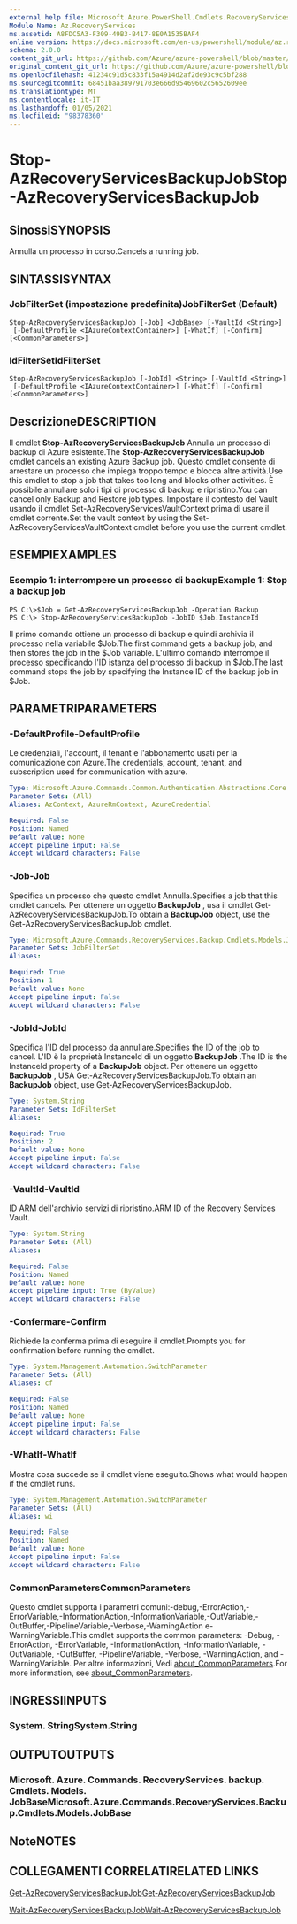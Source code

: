 ```yaml
---
external help file: Microsoft.Azure.PowerShell.Cmdlets.RecoveryServices.Backup.dll-Help.xml
Module Name: Az.RecoveryServices
ms.assetid: A8FDC5A3-F309-49B3-B417-8E0A1535BAF4
online version: https://docs.microsoft.com/en-us/powershell/module/az.recoveryservices/stop-azrecoveryservicesbackupjob
schema: 2.0.0
content_git_url: https://github.com/Azure/azure-powershell/blob/master/src/RecoveryServices/RecoveryServices/help/Stop-AzRecoveryServicesBackupJob.md
original_content_git_url: https://github.com/Azure/azure-powershell/blob/master/src/RecoveryServices/RecoveryServices/help/Stop-AzRecoveryServicesBackupJob.md
ms.openlocfilehash: 41234c91d5c833f15a4914d2af2de93c9c5bf288
ms.sourcegitcommit: 68451baa389791703e666d95469602c5652609ee
ms.translationtype: MT
ms.contentlocale: it-IT
ms.lasthandoff: 01/05/2021
ms.locfileid: "98378360"
---
```

# <span data-ttu-id="db55e-101">Stop-AzRecoveryServicesBackupJob</span><span class="sxs-lookup"><span data-stu-id="db55e-101">Stop-AzRecoveryServicesBackupJob</span></span>

## <span data-ttu-id="db55e-102">Sinossi</span><span class="sxs-lookup"><span data-stu-id="db55e-102">SYNOPSIS</span></span>
<span data-ttu-id="db55e-103">Annulla un processo in corso.</span><span class="sxs-lookup"><span data-stu-id="db55e-103">Cancels a running job.</span></span>

## <span data-ttu-id="db55e-104">SINTASSI</span><span class="sxs-lookup"><span data-stu-id="db55e-104">SYNTAX</span></span>

### <span data-ttu-id="db55e-105">JobFilterSet (impostazione predefinita)</span><span class="sxs-lookup"><span data-stu-id="db55e-105">JobFilterSet (Default)</span></span>
```
Stop-AzRecoveryServicesBackupJob [-Job] <JobBase> [-VaultId <String>]
 [-DefaultProfile <IAzureContextContainer>] [-WhatIf] [-Confirm] [<CommonParameters>]
```

### <span data-ttu-id="db55e-106">IdFilterSet</span><span class="sxs-lookup"><span data-stu-id="db55e-106">IdFilterSet</span></span>
```
Stop-AzRecoveryServicesBackupJob [-JobId] <String> [-VaultId <String>]
 [-DefaultProfile <IAzureContextContainer>] [-WhatIf] [-Confirm] [<CommonParameters>]
```

## <span data-ttu-id="db55e-107">Descrizione</span><span class="sxs-lookup"><span data-stu-id="db55e-107">DESCRIPTION</span></span>
<span data-ttu-id="db55e-108">Il cmdlet **Stop-AzRecoveryServicesBackupJob** Annulla un processo di backup di Azure esistente.</span><span class="sxs-lookup"><span data-stu-id="db55e-108">The **Stop-AzRecoveryServicesBackupJob** cmdlet cancels an existing Azure Backup job.</span></span>
<span data-ttu-id="db55e-109">Questo cmdlet consente di arrestare un processo che impiega troppo tempo e blocca altre attività.</span><span class="sxs-lookup"><span data-stu-id="db55e-109">Use this cmdlet to stop a job that takes too long and blocks other activities.</span></span>
<span data-ttu-id="db55e-110">È possibile annullare solo i tipi di processo di backup e ripristino.</span><span class="sxs-lookup"><span data-stu-id="db55e-110">You can cancel only Backup and Restore job types.</span></span>
<span data-ttu-id="db55e-111">Impostare il contesto del Vault usando il cmdlet Set-AzRecoveryServicesVaultContext prima di usare il cmdlet corrente.</span><span class="sxs-lookup"><span data-stu-id="db55e-111">Set the vault context by using the Set-AzRecoveryServicesVaultContext cmdlet before you use the current cmdlet.</span></span>

## <span data-ttu-id="db55e-112">ESEMPI</span><span class="sxs-lookup"><span data-stu-id="db55e-112">EXAMPLES</span></span>

### <span data-ttu-id="db55e-113">Esempio 1: interrompere un processo di backup</span><span class="sxs-lookup"><span data-stu-id="db55e-113">Example 1: Stop a backup job</span></span>
```
PS C:\>$Job = Get-AzRecoveryServicesBackupJob -Operation Backup
PS C:\> Stop-AzRecoveryServicesBackupJob -JobID $Job.InstanceId
```

<span data-ttu-id="db55e-114">Il primo comando ottiene un processo di backup e quindi archivia il processo nella variabile $Job.</span><span class="sxs-lookup"><span data-stu-id="db55e-114">The first command gets a backup job, and then stores the job in the $Job variable.</span></span>
<span data-ttu-id="db55e-115">L'ultimo comando interrompe il processo specificando l'ID istanza del processo di backup in $Job.</span><span class="sxs-lookup"><span data-stu-id="db55e-115">The last command stops the job by specifying the Instance ID of the backup job in $Job.</span></span>

## <span data-ttu-id="db55e-116">PARAMETRI</span><span class="sxs-lookup"><span data-stu-id="db55e-116">PARAMETERS</span></span>

### <span data-ttu-id="db55e-117">-DefaultProfile</span><span class="sxs-lookup"><span data-stu-id="db55e-117">-DefaultProfile</span></span>
<span data-ttu-id="db55e-118">Le credenziali, l'account, il tenant e l'abbonamento usati per la comunicazione con Azure.</span><span class="sxs-lookup"><span data-stu-id="db55e-118">The credentials, account, tenant, and subscription used for communication with azure.</span></span>

```yaml
Type: Microsoft.Azure.Commands.Common.Authentication.Abstractions.Core.IAzureContextContainer
Parameter Sets: (All)
Aliases: AzContext, AzureRmContext, AzureCredential

Required: False
Position: Named
Default value: None
Accept pipeline input: False
Accept wildcard characters: False
```

### <span data-ttu-id="db55e-119">-Job</span><span class="sxs-lookup"><span data-stu-id="db55e-119">-Job</span></span>
<span data-ttu-id="db55e-120">Specifica un processo che questo cmdlet Annulla.</span><span class="sxs-lookup"><span data-stu-id="db55e-120">Specifies a job that this cmdlet cancels.</span></span>
<span data-ttu-id="db55e-121">Per ottenere un oggetto **BackupJob** , usa il cmdlet Get-AzRecoveryServicesBackupJob.</span><span class="sxs-lookup"><span data-stu-id="db55e-121">To obtain a **BackupJob** object, use the Get-AzRecoveryServicesBackupJob cmdlet.</span></span>

```yaml
Type: Microsoft.Azure.Commands.RecoveryServices.Backup.Cmdlets.Models.JobBase
Parameter Sets: JobFilterSet
Aliases:

Required: True
Position: 1
Default value: None
Accept pipeline input: False
Accept wildcard characters: False
```

### <span data-ttu-id="db55e-122">-JobId</span><span class="sxs-lookup"><span data-stu-id="db55e-122">-JobId</span></span>
<span data-ttu-id="db55e-123">Specifica l'ID del processo da annullare.</span><span class="sxs-lookup"><span data-stu-id="db55e-123">Specifies the ID of the job to cancel.</span></span>
<span data-ttu-id="db55e-124">L'ID è la proprietà InstanceId di un oggetto **BackupJob** .</span><span class="sxs-lookup"><span data-stu-id="db55e-124">The ID is the InstanceId property of a **BackupJob** object.</span></span>
<span data-ttu-id="db55e-125">Per ottenere un oggetto **BackupJob** , USA Get-AzRecoveryServicesBackupJob.</span><span class="sxs-lookup"><span data-stu-id="db55e-125">To obtain an **BackupJob** object, use Get-AzRecoveryServicesBackupJob.</span></span>

```yaml
Type: System.String
Parameter Sets: IdFilterSet
Aliases:

Required: True
Position: 2
Default value: None
Accept pipeline input: False
Accept wildcard characters: False
```

### <span data-ttu-id="db55e-126">-VaultId</span><span class="sxs-lookup"><span data-stu-id="db55e-126">-VaultId</span></span>
<span data-ttu-id="db55e-127">ID ARM dell'archivio servizi di ripristino.</span><span class="sxs-lookup"><span data-stu-id="db55e-127">ARM ID of the Recovery Services Vault.</span></span>

```yaml
Type: System.String
Parameter Sets: (All)
Aliases:

Required: False
Position: Named
Default value: None
Accept pipeline input: True (ByValue)
Accept wildcard characters: False
```

### <span data-ttu-id="db55e-128">-Confermare</span><span class="sxs-lookup"><span data-stu-id="db55e-128">-Confirm</span></span>
<span data-ttu-id="db55e-129">Richiede la conferma prima di eseguire il cmdlet.</span><span class="sxs-lookup"><span data-stu-id="db55e-129">Prompts you for confirmation before running the cmdlet.</span></span>

```yaml
Type: System.Management.Automation.SwitchParameter
Parameter Sets: (All)
Aliases: cf

Required: False
Position: Named
Default value: None
Accept pipeline input: False
Accept wildcard characters: False
```

### <span data-ttu-id="db55e-130">-WhatIf</span><span class="sxs-lookup"><span data-stu-id="db55e-130">-WhatIf</span></span>
<span data-ttu-id="db55e-131">Mostra cosa succede se il cmdlet viene eseguito.</span><span class="sxs-lookup"><span data-stu-id="db55e-131">Shows what would happen if the cmdlet runs.</span></span>

```yaml
Type: System.Management.Automation.SwitchParameter
Parameter Sets: (All)
Aliases: wi

Required: False
Position: Named
Default value: None
Accept pipeline input: False
Accept wildcard characters: False
```

### <span data-ttu-id="db55e-132">CommonParameters</span><span class="sxs-lookup"><span data-stu-id="db55e-132">CommonParameters</span></span>
<span data-ttu-id="db55e-133">Questo cmdlet supporta i parametri comuni:-debug,-ErrorAction,-ErrorVariable,-InformationAction,-InformationVariable,-OutVariable,-OutBuffer,-PipelineVariable,-Verbose,-WarningAction e-WarningVariable.</span><span class="sxs-lookup"><span data-stu-id="db55e-133">This cmdlet supports the common parameters: -Debug, -ErrorAction, -ErrorVariable, -InformationAction, -InformationVariable, -OutVariable, -OutBuffer, -PipelineVariable, -Verbose, -WarningAction, and -WarningVariable.</span></span> <span data-ttu-id="db55e-134">Per altre informazioni, Vedi [about_CommonParameters](http://go.microsoft.com/fwlink/?LinkID=113216).</span><span class="sxs-lookup"><span data-stu-id="db55e-134">For more information, see [about_CommonParameters](http://go.microsoft.com/fwlink/?LinkID=113216).</span></span>

## <span data-ttu-id="db55e-135">INGRESSI</span><span class="sxs-lookup"><span data-stu-id="db55e-135">INPUTS</span></span>

### <span data-ttu-id="db55e-136">System. String</span><span class="sxs-lookup"><span data-stu-id="db55e-136">System.String</span></span>

## <span data-ttu-id="db55e-137">OUTPUT</span><span class="sxs-lookup"><span data-stu-id="db55e-137">OUTPUTS</span></span>

### <span data-ttu-id="db55e-138">Microsoft. Azure. Commands. RecoveryServices. backup. Cmdlets. Models. JobBase</span><span class="sxs-lookup"><span data-stu-id="db55e-138">Microsoft.Azure.Commands.RecoveryServices.Backup.Cmdlets.Models.JobBase</span></span>

## <span data-ttu-id="db55e-139">Note</span><span class="sxs-lookup"><span data-stu-id="db55e-139">NOTES</span></span>

## <span data-ttu-id="db55e-140">COLLEGAMENTI CORRELATI</span><span class="sxs-lookup"><span data-stu-id="db55e-140">RELATED LINKS</span></span>

[<span data-ttu-id="db55e-141">Get-AzRecoveryServicesBackupJob</span><span class="sxs-lookup"><span data-stu-id="db55e-141">Get-AzRecoveryServicesBackupJob</span></span>](./Get-AzRecoveryServicesBackupJob.md)

[<span data-ttu-id="db55e-142">Wait-AzRecoveryServicesBackupJob</span><span class="sxs-lookup"><span data-stu-id="db55e-142">Wait-AzRecoveryServicesBackupJob</span></span>](./Wait-AzRecoveryServicesBackupJob.md)


